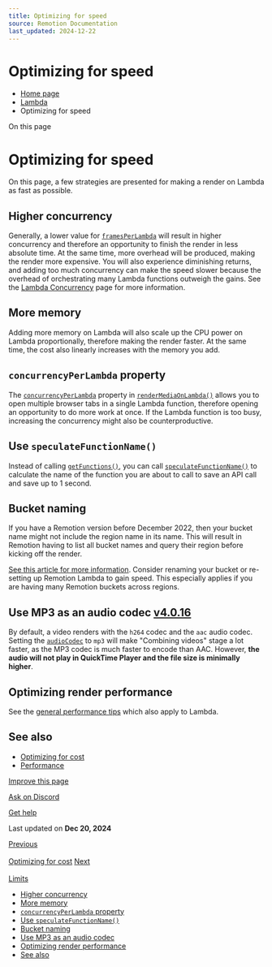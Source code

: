 ```yaml
---
title: Optimizing for speed
source: Remotion Documentation
last_updated: 2024-12-22
---
```


# Optimizing for speed

- [Home page](/)
- [Lambda](/docs/lambda)
- Optimizing for speed

On this page

# Optimizing for speed

On this page, a few strategies are presented for making a render on Lambda as fast as possible.

## Higher concurrency [​](\#higher-concurrency "Direct link to Higher concurrency")

Generally, a lower value for [`framesPerLambda`](/docs/lambda/rendermediaonlambda#framesperlambda) will result in higher concurrency and therefore an opportunity to finish the render in less absolute time. At the same time, more overhead will be produced, making the render more expensive. You will also experience diminishing returns, and adding too much concurrency can make the speed slower because the overhead of orchestrating many Lambda functions outweigh the gains.
See the [Lambda Concurrency](/docs/lambda/concurrency) page for more information.

## More memory [​](\#more-memory "Direct link to More memory")

Adding more memory on Lambda will also scale up the CPU power on Lambda proportionally, therefore making the render faster. At the same time, the cost also linearly increases with the memory you add.

## `concurrencyPerLambda` property [​](\#concurrencyperlambda-property "Direct link to concurrencyperlambda-property")

The [`concurrencyPerLambda`](/docs/lambda/rendermediaonlambda#concurrencyperlambda) property in [`renderMediaOnLambda()`](/docs/lambda/rendermediaonlambda) allows you to open multiple browser tabs in a single Lambda function, therefore opening an opportunity to do more work at once. If the Lambda function is too busy, increasing the concurrency might also be counterproductive.

## Use `speculateFunctionName()` [​](\#use-speculatefunctionname "Direct link to use-speculatefunctionname")

Instead of calling [`getFunctions()`](/docs/lambda/getfunctions), you can call [`speculateFunctionName()`](/docs/lambda/speculatefunctionname) to calculate the name of the function you are about to call to save an API call and save up to 1 second.

## Bucket naming [​](\#bucket-naming "Direct link to Bucket naming")

If you have a Remotion version before December 2022, then your bucket name might not include the region name in its name. This will result in Remotion having to list all bucket names and query their region before kicking off the render.

[See this article for more information](/docs/lambda/bucket-naming#aws-region-in-the-name). Consider renaming your bucket or re-setting up Remotion Lambda to gain speed. This especially applies if you are having many Remotion buckets across regions.

## Use MP3 as an audio codec [v4.0.16](https://github.com/remotion-dev/remotion/releases/v4.0.16) [​](\#use-mp3-as-an-audio-codec "Direct link to use-mp3-as-an-audio-codec")

By default, a video renders with the `h264` codec and the `aac` audio codec. Setting the [`audioCodec`](/docs/encoding/#audio-codec) to `mp3` will make "Combining videos" stage a lot faster, as the MP3 codec is much faster to encode than AAC. However, **the audio will not play in QuickTime Player and the file size is minimally higher**.

## Optimizing render performance [​](\#optimizing-render-performance "Direct link to Optimizing render performance")

See the [general performance tips](/docs/performance) which also apply to Lambda.

## See also [​](\#see-also "Direct link to See also")

- [Optimizing for cost](/docs/lambda/optimizing-cost)
- [Performance](/docs/performance)

[Improve this page](https://github.com/remotion-dev/remotion/edit/main/packages/docs/docs/lambda/speed.mdx)

[Ask on Discord](https://remotion.dev/discord)

[Get help](/docs/get-help)

Last updated on **Dec 20, 2024**

[Previous\
\
Optimizing for cost](/docs/lambda/optimizing-cost) [Next\
\
Limits](/docs/lambda/limits)

- [Higher concurrency](#higher-concurrency)
- [More memory](#more-memory)
- [`concurrencyPerLambda` property](#concurrencyperlambda-property)
- [Use `speculateFunctionName()`](#use-speculatefunctionname)
- [Bucket naming](#bucket-naming)
- [Use MP3 as an audio codec](#use-mp3-as-an-audio-codec)
- [Optimizing render performance](#optimizing-render-performance)
- [See also](#see-also)
